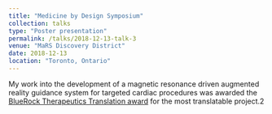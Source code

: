 ```yaml
---
title: "Medicine by Design Symposium"
collection: talks
type: "Poster presentation"
permalink: /talks/2018-12-13-talk-3
venue: "MaRS Discovery District"
date: 2018-12-13
location: "Toronto, Ontario"
---
```


My work into the development of a magnetic resonance driven augmented reality guidance system for targeted cardiac procedures was awarded the [BlueRock Therapeutics Translation award](https://mbd.utoronto.ca/news/2018-symposium-highlights/) for the most translatable project.2